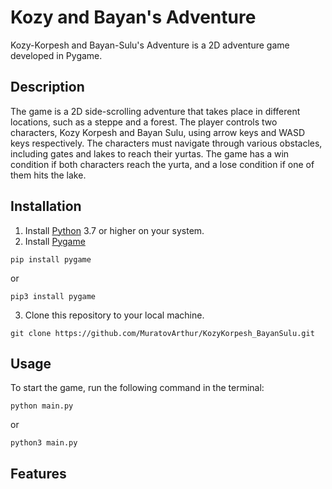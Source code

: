 # Kozy and Bayan's Adventure

Kozy-Korpesh and Bayan-Sulu's Adventure is a 2D adventure game developed in Pygame.

## Description

The game is a 2D side-scrolling adventure that takes place in different locations, such as a steppe and a forest. The player controls two characters, Kozy Korpesh and Bayan Sulu, using arrow keys and WASD keys respectively. The characters must navigate through various obstacles, including gates and lakes to reach their yurtas. The game has a win condition if both characters reach the yurta, and a lose condition if one of them hits the lake.

## Installation

1. Install [Python](https://www.python.org/downloads/) 3.7 or higher on your system.
2. Install [Pygame](https://www.pygame.org/wiki/GettingStarted)
```
pip install pygame
```
or
```
pip3 install pygame
```
3. Clone this repository to your local machine.
```
git clone https://github.com/MuratovArthur/KozyKorpesh_BayanSulu.git
```

## Usage

To start the game, run the following command in the terminal:
```
python main.py
```
or
```
python3 main.py
```
## Features

